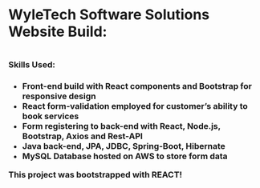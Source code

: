 <h1><b>WyleTech Software Solutions Website Build:</b><h1>

<h3>Skills Used:<h3/>

- Front-end build with React components and Bootstrap for responsive design
- React form-validation employed for customer’s ability to book services
- Form registering to back-end with React, Node.js, Bootstrap, Axios and Rest-API
- Java back-end, JPA, JDBC, Spring-Boot, Hibernate
- MySQL Database hosted on AWS to store form data

This project was bootstrapped with REACT! 

